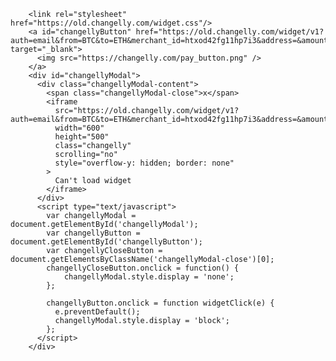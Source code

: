 
        <link rel="stylesheet" href="https://old.changelly.com/widget.css"/>
        <a id="changellyButton" href="https://old.changelly.com/widget/v1?auth=email&from=BTC&to=ETH&merchant_id=htxod42fg11hp7i3&address=&amount=1&ref_id=htxod42fg11hp7i3&color=00cf70" target="_blank">
          <img src="https://changelly.com/pay_button.png" />
        </a>
        <div id="changellyModal">
          <div class="changellyModal-content">
            <span class="changellyModal-close">x</span>
            <iframe
              src="https://old.changelly.com/widget/v1?auth=email&from=BTC&to=ETH&merchant_id=htxod42fg11hp7i3&address=&amount=1&ref_id=htxod42fg11hp7i3&color=00cf70"
              width="600"
              height="500"
              class="changelly"
              scrolling="no"
              style="overflow-y: hidden; border: none"
            >
              Can't load widget
            </iframe>
          </div>
          <script type="text/javascript">
            var changellyModal = document.getElementById('changellyModal');
            var changellyButton = document.getElementById('changellyButton');
            var changellyCloseButton = document.getElementsByClassName('changellyModal-close')[0];
            changellyCloseButton.onclick = function() {
                changellyModal.style.display = 'none';
            };

            changellyButton.onclick = function widgetClick(e) {
              e.preventDefault();
              changellyModal.style.display = 'block';
            };
          </script>
        </div>
      

